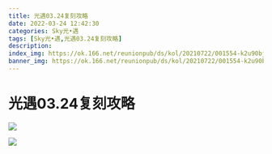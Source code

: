 ```yaml
---
title: 光遇03.24复刻攻略
date: 2022-03-24 12:42:30
categories: Sky光•遇
tags: [Sky光•遇,光遇03.24复刻攻略]
description: 
index_img: https://ok.166.net/reunionpub/ds/kol/20210722/001554-k2u90bj7ay.png?imageView&thumbnail=600x0&type=jpg
banner_img: https://ok.166.net/reunionpub/ds/kol/20210722/001554-k2u90bj7ay.png?imageView&thumbnail=600x0&type=jpg
---
```

# 光遇03.24复刻攻略
![](https://ok.166.net/reunionpub/ds/kol/20220324/114916-pkqmnsrlh7.png)

![](https://ok.166.net/reunionpub/ds/kol/20220324/114929-m5r2qsvjyg.jpeg)

  

  

  

  

  

  

